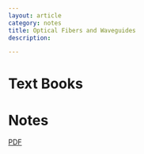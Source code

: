```yaml
---
layout: article
category: notes
title: Optical Fibers and Waveguides
description:

---
```


# Text Books



# Notes

[PDF](/resources/notes/EC568.pdf)
